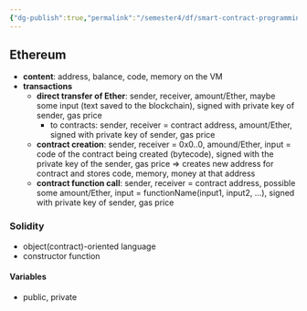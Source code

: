 ```yaml
---
{"dg-publish":true,"permalink":"/semester4/df/smart-contract-programming/"}
---
```



## Ethereum
- **content**: address, balance, code, memory on the VM
- **transactions**
	- **direct transfer of Ether**: sender, receiver, amount/Ether, maybe some input (text saved to the blockchain), signed with private key of sender, gas price
		- to contracts: sender, receiver = contract address, amount/Ether, signed with private key of sender, gas price
	- **contract creation**: sender, receiver = 0x0..0, amound/Ether, input = code of the contract being created (bytecode), signed with the private key of the sender, gas price => creates new address for contract and stores code, memory, money at that address
	- **contract function call**: sender, receiver = contract address, possible some amount/Ether, input = functionName(input1, input2, ...), signed with private key of sender, gas price
### Solidity
- object(contract)-oriented language
- constructor function
#### Variables
- public, private